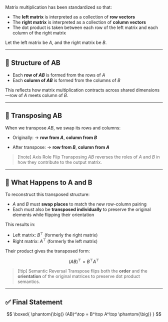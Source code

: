 Matrix multiplication has been standardized so that:

- The **left matrix** is interpreted as a collection of **row vectors**
- The **right matrix** is interpreted as a collection of **column vectors**
- The dot product is taken between each row of the left matrix and each column of the right matrix

Let the left matrix be $A$, and the right matrix be $B$.

---

## 🧩 Structure of AB

- Each **row of $AB$** is formed from the rows of $A$
- Each **column of $AB$** is formed from the columns of $B$

This reflects how matrix multiplication contracts across shared dimensions—row of $A$ meets column of $B$.

---

## 🔁 Transposing AB

When we transpose $AB$, we swap its rows and columns:

- Originally:
  → **row from $A$**, **column from $B$**

- After transpose:
  → **row from $B$**, **column from $A$**

> [!note] Axis Role Flip
> Transposing $AB$ reverses the roles of $A$ and $B$ in how they contribute to the output matrix.

---

## 🔄 What Happens to A and B

To reconstruct this transposed structure:

- $A$ and $B$ must **swap places** to match the new row-column pairing
- Each must also be **transposed individually** to preserve the original elements while flipping their orientation

This results in:

- Left matrix: $B^\top$ (formerly the right matrix)
- Right matrix: $A^\top$ (formerly the left matrix)

Their product gives the transposed form:

$$
(AB)^\top = B^\top A^\top
$$

> [!tip] Semantic Reversal
> Transpose flips both the **order** and the **orientation** of the original matrices to preserve dot product semantics.

---

## ✅ Final Statement

$$
\boxed{
 \phantom{\big(}
 (AB)^\top = B^\top A^\top
 \phantom{\big)}
}
$$
